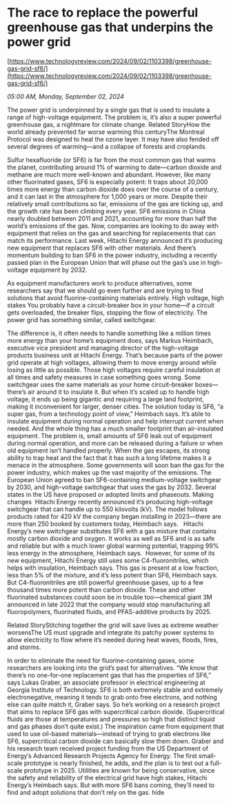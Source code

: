 # The race to replace the powerful greenhouse gas that underpins the power grid

[https://www.technologyreview.com/2024/09/02/1103398/greenhouse-gas-grid-sf6/](https://www.technologyreview.com/2024/09/02/1103398/greenhouse-gas-grid-sf6/)

*05:00 AM, Monday, September 02, 2024*

The power grid is underpinned by a single gas that is used to insulate a range of high-voltage equipment. The problem is, it’s also a super powerful greenhouse gas, a nightmare for climate change. Related StoryHow the world already prevented far worse warming this centuryThe Montreal Protocol was designed to heal the ozone layer. It may have also fended off several degrees of warming—and a collapse of forests and croplands.

Sulfur hexafluoride (or SF6) is far from the most common gas that warms the planet, contributing around 1% of warming to date—carbon dioxide and methane are much more well-known and abundant. However, like many other fluorinated gases, SF6 is especially potent: It traps about 20,000 times more energy than carbon dioxide does over the course of a century, and it can last in the atmosphere for 1,000 years or more.  Despite their relatively small contributions so far, emissions of the gas are ticking up, and the growth rate has been climbing every year. SF6 emissions in China nearly doubled between 2011 and 2021, accounting for more than half the world’s emissions of the gas. Now, companies are looking to do away with equipment that relies on the gas and searching for replacements that can match its performance. Last week, Hitachi Energy announced it’s producing new equipment that replaces SF6 with other materials. And there’s momentum building to ban SF6 in the power industry, including a recently passed plan in the European Union that will phase out the gas’s use in high-voltage equipment by 2032.

As equipment manufacturers work to produce alternatives, some researchers say that we should go even further and are trying to find solutions that avoid fluorine-containing materials entirely. High voltage, high stakes You probably have a circuit-breaker box in your home—if a circuit gets overloaded, the breaker flips, stopping the flow of electricity. The power grid has something similar, called switchgear.

The difference is, it often needs to handle something like a million times more energy than your home’s equipment does, says Markus Heimbach, executive vice president and managing director of the high-voltage products business unit at Hitachi Energy. That’s because parts of the power grid operate at high voltages, allowing them to move energy around while losing as little as possible. Those high voltages require careful insulation at all times and safety measures in case something goes wrong. Some switchgear uses the same materials as your home circuit-breaker boxes—there’s air around it to insulate it. But when it’s scaled up to handle high voltage, it ends up being gigantic and requiring a large land footprint, making it inconvenient for larger, denser cities. The solution today is SF6, “a super gas, from a technology point of view,” Heimbach says. It’s able to insulate equipment during normal operation and help interrupt current when needed. And the whole thing has a much smaller footprint than air-insulated equipment. The problem is, small amounts of SF6 leak out of equipment during normal operation, and more can be released during a failure or when old equipment isn’t handled properly. When the gas escapes, its strong ability to trap heat and the fact that it has such a long lifetime makes it a menace in the atmosphere.  Some governments will soon ban the gas for the power industry, which makes up the vast majority of the emissions. The European Union agreed to ban SF6-containing medium-voltage switchgear by 2030, and high-voltage switchgear that uses the gas by 2032. Several states in the US have proposed or adopted limits and phaseouts. Making changes  Hitachi Energy recently announced it’s producing high-voltage switchgear that can handle up to 550 kilovolts (kV). The model follows products rated for 420 kV the company began installing in 2023—there are more than 250 booked by customers today, Heimbach says.   Hitachi Energy’s new switchgear substitutes SF6 with a gas mixture that contains mostly carbon dioxide and oxygen. It works as well as SF6 and is as safe and reliable but with a much lower global warming potential, trapping 99% less energy in the atmosphere, Heimbach says.  However, for some of its new equipment, Hitachi Energy still uses some C4-fluoronitriles, which helps with insulation, Heimbach says. This gas is present at a low fraction, less than 5% of the mixture, and it’s less potent than SF6, Heimbach says. But C4-fluoronitriles are still powerful greenhouse gases, up to a few thousand times more potent than carbon dioxide. These and other fluorinated substances could soon be in trouble too—chemical giant 3M announced in late 2022 that the company would stop manufacturing all fluoropolymers, fluorinated fluids, and PFAS-additive products by 2025.

Related StoryStitching together the grid will save lives as extreme weather worsensThe US must upgrade and integrate its patchy power systems to allow electricity to flow where it’s needed during heat waves, floods, fires, and storms.

In order to eliminate the need for fluorine-containing gases, some researchers are looking into the grid’s past for alternatives. “We know that there’s no one-for-one replacement gas that has the properties of SF6,” says Lukas Graber, an associate professor in electrical engineering at Georgia Institute of Technology. SF6 is both extremely stable and extremely electronegative, meaning it tends to grab onto free electrons, and nothing else can quite match it, Graber says. So he’s working on a research project that aims to replace SF6 gas with supercritical carbon dioxide. (Supercritical fluids are those at temperatures and pressures so high that distinct liquid and gas phases don’t quite exist.) The inspiration came from equipment that used to use oil-based materials—instead of trying to grab electrons like SF6, supercritical carbon dioxide can basically slow them down. Graber and his research team received project funding from the US Department of Energy’s Advanced Research Projects Agency for Energy. The first small-scale prototype is nearly finished, he adds, and the plan is to test out a full-scale prototype in 2025. Utilities are known for being conservative, since the safety and reliability of the electrical grid have high stakes, Hitachi Energy’s Heimbach says. But with more SF6 bans coming, they’ll need to find and adopt solutions that don’t rely on the gas. hide

